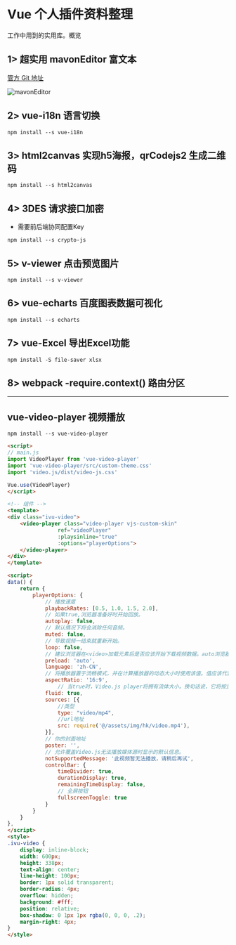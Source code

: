 # Vue 个人插件资料整理

工作中用到的实用库。概览

## 1> 超实用 mavonEditor 富文本

[管方 Git 地址](https://github.com/hinesboy/mavonEditor)

![mavonEditor](http://120.79.222.255/icon-mavonEditor.png)

## 2> vue-i18n 语言切换

`npm install --s vue-i18n`

## 3> html2canvas 实现h5海报，qrCodejs2 生成二维码

`npm install --s html2canvas`

## 4> 3DES 请求接口加密

- 需要前后端协同配置Key

`npm install --s crypto-js`

## 5> v-viewer 点击预览图片

`npm install --s v-viewer`

## 6> vue-echarts 百度图表数据可视化

`npm install --s echarts`

## 7> vue-Excel 导出Excel功能

`npm install -S file-saver xlsx`

## 8> webpack -require.context() 路由分区

---

## vue-video-player 视频播放

`npm install --s vue-video-player`

```html
<script>
// main.js
import VideoPlayer from 'vue-video-player'
import 'vue-video-player/src/custom-theme.css'
import 'video.js/dist/video-js.css'

Vue.use(VideoPlayer)
</script>

<!-- 组件 -->
<template>
<div class="ivu-video">
    <video-player class="video-player vjs-custom-skin"
                ref="videoPlayer"
                :playsinline="true"
                :options="playerOptions">
    </video-player>
</div>
</template>

<script>
data() {
    return {
        playerOptions: {
            // 播放速度
            playbackRates: [0.5, 1.0, 1.5, 2.0], 
            // 如果true,浏览器准备好时开始回放。
            autoplay: false, 
            // 默认情况下将会消除任何音频。
            muted: false, 
            // 导致视频一结束就重新开始。
            loop: false, 
            // 建议浏览器在<video>加载元素后是否应该开始下载视频数据。auto浏览器选择最佳行为,立即开始加载视频（如果浏览器支持）
            preload: 'auto', 
            language: 'zh-CN',
            // 将播放器置于流畅模式，并在计算播放器的动态大小时使用该值。值应该代表一个比例 - 用冒号分隔的两个数字（例如"16:9"或"4:3"）
            aspectRatio: '16:9',
                // 当true时，Video.js player将拥有流体大小。换句话说，它将按比例缩放以适应其容器。
            fluid: true,
            sources: [{
                //类型
                type: "video/mp4",
                //url地址
                src: require('@/assets/img/hk/video.mp4'),
            }],
            // 你的封面地址
            poster: '', 
            // 允许覆盖Video.js无法播放媒体源时显示的默认信息。
            notSupportedMessage: '此视频暂无法播放，请稍后再试',
            controlBar: {
                timeDivider: true,
                durationDisplay: true,
                remainingTimeDisplay: false,
                // 全屏按钮
                fullscreenToggle: true  
            }
        }
    }
},
</script>
<style>
.ivu-video {
    display: inline-block;
    width: 600px;
    height: 338px;
    text-align: center;
    line-height: 100px;
    border: 1px solid transparent;
    border-radius: 4px;
    overflow: hidden;
    background: #fff;
    position: relative;
    box-shadow: 0 1px 1px rgba(0, 0, 0, .2);
    margin-right: 4px;
}
</style>
```

